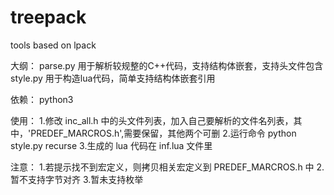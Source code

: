 # treepack
tools based on lpack

大纲：
	parse.py 用于解析较规整的C++代码，支持结构体嵌套，支持头文件包含
	style.py 用于构造lua代码，简单支持结构体嵌套引用

依赖：
	python3


使用：
	1.修改 inc_all.h 中的头文件列表，加入自己要解析的文件名列表，其中，'PREDEF_MARCROS.h',需要保留，其他两个可删
	2.运行命令 python style.py recurse
	3.生成的 lua 代码在 inf.lua 文件里

注意：
	1.若提示找不到宏定义，则拷贝相关宏定义到 PREDEF_MARCROS.h 中
	2.暂不支持字节对齐
	3.暂未支持枚举
